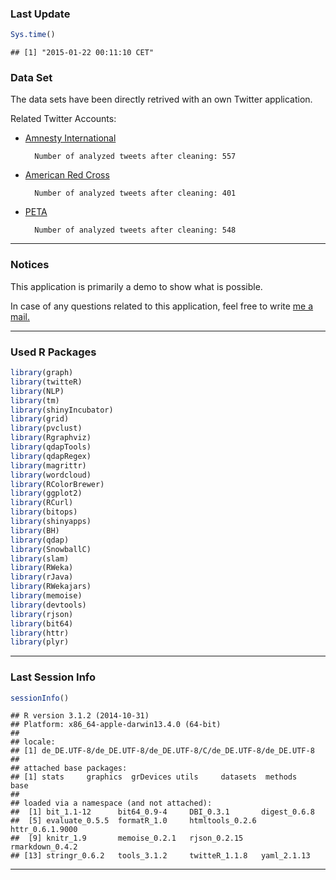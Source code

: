 
### Last Update


```r
Sys.time()
```

```
## [1] "2015-01-22 00:11:10 CET"
```


### Data Set




The data sets have been directly retrived with an own Twitter application.

Related Twitter Accounts:

* [Amnesty International][1]

        Number of analyzed tweets after cleaning: 557

* [American Red Cross][2] 

        Number of analyzed tweets after cleaning: 401

* [PETA][3] 
        
        Number of analyzed tweets after cleaning: 548

***

### Notices

This application is primarily a demo to show what is possible. 

In case of any questions related to this application, feel free to write [me a mail.][4]

***

### Used R Packages


```r
library(graph)
library(twitteR)
library(NLP)
library(tm)
library(shinyIncubator)
library(grid)
library(pvclust)
library(Rgraphviz)
library(qdapTools)
library(qdapRegex)
library(magrittr)
library(wordcloud)
library(RColorBrewer)
library(ggplot2)
library(RCurl)
library(bitops)
library(shinyapps)
library(BH)
library(qdap)
library(SnowballC)
library(slam)
library(RWeka)
library(rJava) 
library(RWekajars)
library(memoise)
library(devtools)
library(rjson)
library(bit64)
library(httr)
library(plyr)
```

***

### Last Session Info


```r
sessionInfo()
```

```
## R version 3.1.2 (2014-10-31)
## Platform: x86_64-apple-darwin13.4.0 (64-bit)
## 
## locale:
## [1] de_DE.UTF-8/de_DE.UTF-8/de_DE.UTF-8/C/de_DE.UTF-8/de_DE.UTF-8
## 
## attached base packages:
## [1] stats     graphics  grDevices utils     datasets  methods   base     
## 
## loaded via a namespace (and not attached):
##  [1] bit_1.1-12      bit64_0.9-4     DBI_0.3.1       digest_0.6.8   
##  [5] evaluate_0.5.5  formatR_1.0     htmltools_0.2.6 httr_0.6.1.9000
##  [9] knitr_1.9       memoise_0.2.1   rjson_0.2.15    rmarkdown_0.4.2
## [13] stringr_0.6.2   tools_3.1.2     twitteR_1.1.8   yaml_2.1.13
```



[1]: https://twitter.com/amnesty "Amnesty Twitter Account"

[2]: https://twitter.com/RedCross "Red Cross Twitter Account"

[3]: https://twitter.com/peta "PETA Twitter Account"

[4]: http://nierhoff.info/#contact "Contact"

***
